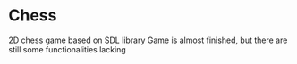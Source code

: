 # Chess

2D chess game based on SDL library
Game is almost finished, but there are still some functionalities lacking
